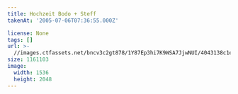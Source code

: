 ```yaml
---
title: Hochzeit Bodo + Steff
takenAt: '2005-07-06T07:36:55.000Z'

license: None
tags: []
url: >-
  //images.ctfassets.net/bncv3c2gt878/1Y87Ep3hi7K9WSA7JjwNUI/4043138c1e96110f447078f5513a9bce/hochzeit-bodo--steff_4559742731_o
size: 1161103
image:
  width: 1536
  height: 2048
---
```

